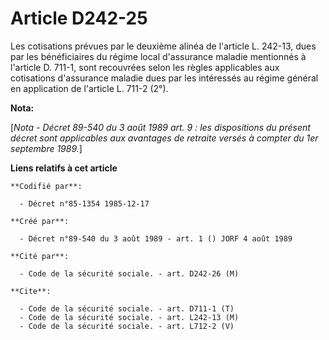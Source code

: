 # Article D242-25

Les cotisations prévues par le deuxième alinéa de l'article L. 242-13, dues par les bénéficiaires du régime local d'assurance
maladie mentionnés à l'article D. 711-1, sont recouvrées selon les règles applicables aux cotisations d'assurance maladie
dues par les intéressés au régime général en application de l'article L. 711-2 (2°).

**Nota:**

[*Nota - Décret 89-540 du 3 août 1989 art. 9 : les dispositions du présent décret sont applicables aux avantages de retraite
versés à compter du 1er septembre 1989.*]

**Liens relatifs à cet article**

	**Codifié par**:

	  - Décret n°85-1354 1985-12-17

	**Créé par**:

	  - Décret n°89-540 du 3 août 1989 - art. 1 () JORF 4 août 1989

	**Cité par**:

	  - Code de la sécurité sociale. - art. D242-26 (M)

	**Cite**:

	  - Code de la sécurité sociale. - art. D711-1 (T)
	  - Code de la sécurité sociale. - art. L242-13 (M)
	  - Code de la sécurité sociale. - art. L712-2 (V)

